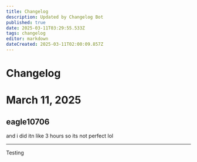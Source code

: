```yaml
---
title: Changelog
description: Updated by Changelog Bot
published: true
date: 2025-03-11T03:29:55.533Z
tags: changelog
editor: markdown
dateCreated: 2025-03-11T02:00:09.857Z
---
```


# Changelog

# March 11, 2025
## eagle10706

and i did itn like 3 hours so its not perfect lol

---

Testing